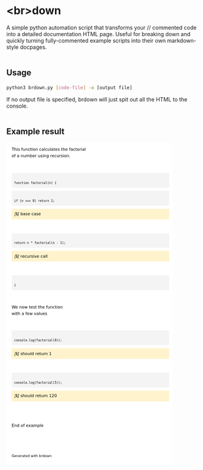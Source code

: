 # \<br\>down
A simple python automation script that transforms your // commented code into a detailed documentation HTML page.
Useful for breaking down and quickly turning fully-commented example scripts into their own markdown-style docpages.<br><br>
## Usage
```sh
python3 brdown.py [code-file] -o [output file]
```
If no output file is specified, brdown will just spit out all the HTML to the console.<br><br>
## Example result
![brdown example](/docs/example-out.png)
